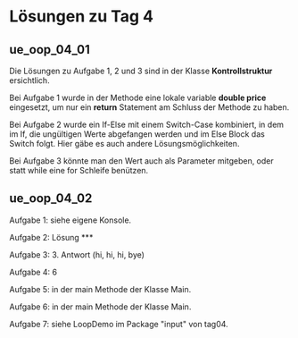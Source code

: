 # Lösungen zu Tag 4

## ue_oop_04_01
Die Lösungen zu Aufgabe 1, 2 und 3 sind in der Klasse **Kontrollstruktur** ersichtlich.

Bei Aufgabe 1 wurde in der Methode eine lokale variable **double price** eingesetzt, um nur ein **return** Statement am Schluss der Methode zu haben.

Bei Aufgabe 2 wurde ein If-Else mit einem Switch-Case kombiniert, in dem im If, die ungültigen Werte abgefangen werden und im Else Block das Switch folgt. Hier gäbe es auch andere Lösungsmöglichkeiten.

Bei Aufgabe 3 könnte man den Wert auch als Parameter mitgeben, oder statt while eine for Schleife benützen.

## ue_oop_04_02

Aufgabe 1: siehe eigene Konsole.

Aufgabe 2: Lösung ***

Aufgabe 3: 3. Antwort (hi, hi, hi, bye)

Aufgabe 4: 6

Aufgabe 5: in der main Methode der Klasse Main.

Aufgabe 6: in der main Methode der Klasse Main.

Aufgabe 7: siehe LoopDemo im Package "input" von tag04.